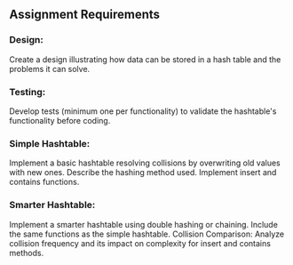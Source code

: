 ## Assignment Requirements
### Design:
Create a design illustrating how data can be stored in a hash table and the problems it can solve.
### Testing:
Develop tests (minimum one per functionality) to validate the hashtable's functionality before coding.
### Simple Hashtable:
Implement a basic hashtable resolving collisions by overwriting old values with new ones.
Describe the hashing method used.
Implement insert and contains functions.
### Smarter Hashtable:
Implement a smarter hashtable using double hashing or chaining.
Include the same functions as the simple hashtable.
Collision Comparison:
Analyze collision frequency and its impact on complexity for insert and contains methods.
